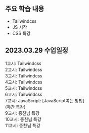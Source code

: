 ## 주요 학습 내용

* Tailwindcss
* JS 시작
* CSS 특강


## 2023.03.29 수업일정

1교시: Tailwindcss <br >
2교시: Tailwindcss <br >
3교시: Tailwindcss <br >
4교시: Tailwindcss <br >
5교시: Tailwindcss <br >
6교시: Tailwindcss <br >
7교시: JavaScript: [JavaScript여는 방법] <br >
(야간 특강) <br >
9교시: 종찬님 특강 <br >
10교시: 종찬님 특강 <br >
11교시: 종찬님 특강 <br >